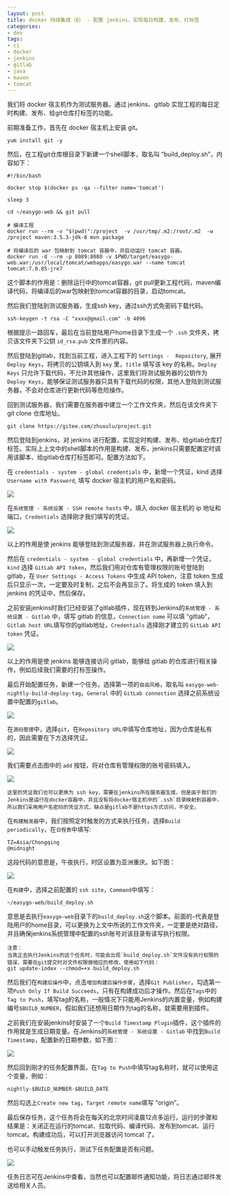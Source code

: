 ```yaml
---
layout: post
title: docker 持续集成（6） - 配置 jenkins，实现每日构建、发布、打标签
categories:
- dev
tags:
- ci
- docker
- jenkins
- gitlab
- java
- maven
- tomcat
---
```



我们将 docker 宿主机作为测试服务器。通过 jenkins、gitlab 实现工程的每日定时构建、发布、给git仓库打标签的功能。

前期准备工作，首先在 docker 宿主机上安装 git。

    yum install git -y

然后，在工程git仓库根目录下新建一个shell脚本，取名叫 “build_deploy.sh”，内容如下：

    #!/bin/bash

    docker stop $(docker ps -qa --filter name='tomcat')

    sleep 3

    cd ~/easygo-web && git pull

    # 编译工程
    docker run --rm -v "$(pwd)":/project  -v /usr/tmp/.m2:/root/.m2  -w /project maven:3.5.3-jdk-8 mvn package

    # 将编译后的 war 包映射到 tomcat 容器中，并启动运行 tomcat 容器。
    docker run -d --rm -p 8089:8080 -v $PWD/target/easygo-web.war:/usr/local/tomcat/webapps/easygo.war --name tomcat  tomcat:7.0.85-jre7

这个脚本的作用是：删除运行中的tomcat容器，git pull更新工程代码，maven编译代码，将编译后的war包映射到tomcat容器的目录，启动tomcat。

然后我们登陆到测试服务器，生成ssh key，通过ssh方式免密码下载代码。

    ssh-keygen -t rsa -C "xxxx@gmail.com" -b 4096

根据提示一路回车，最后在当前登陆用户home目录下生成一个 `.ssh` 文件夹，拷贝该文件夹下公钥 `id_rsa.pub` 文件里的内容。

然后登陆到gitlab，找到当前工程，进入工程下的 `Settings - 
Repository`, 展开 `Deploy Keys`，将拷贝的公钥填入到 `key` 里，`title` 填写该 key 的名称。`Deploy Keys` 只允许下载代码，不允许其他操作，这里我们将测试服务器的公钥作为 `Deploy Keys`，能够保证测试服务器只具有下载代码的权限，其他人登陆到测试服务器，不会对仓库进行更新代码等危险操作。

回到测试服务器，我们需要在服务器中建立一个工作文件夹，然后在该文件夹下 git clone 仓库地址。

    git clone https://gitee.com/zhuxulu/project.git

然后登陆到jenkins，对 jenkins 进行配置，实现定时构建、发布、给gitlab仓库打标签。实际上上文中的shell脚本的作用是构建、发布，jenkins只需要配置定时调用该脚本、给gitlab仓库打标签即可。配置方法如下。

在 `credentials - system - global credentials` 中，新增一个凭证，kind 选择 `Username with Password`, 填写 docker 宿主机的用户名和密码。

![](http://zhuxulu.github.com/assets/post-images/jenkins-credentials.png)

在`系统管理 - 系统设置 - SSH remote hosts` 中，填入 docker 宿主机的 ip 地址和端口，`Credentials` 选择刚才我们填写的凭证。

![](http://zhuxulu.github.com/assets/post-images/jenkins-ssh-remote-hosts.png)

以上的作用是使 jenkins 能够登陆到测试服务器，并在测试服务器上执行命令。

然后在 `credentials - system - global credentials` 中，再新增一个凭证，`kind` 选择 `GitLab API token`，然后我们用对仓库有管理权限的账号登陆到gitlab，在 `User Settings - Access Tokens` 中生成 API token，注意 token 生成后只显示一次，一定要及时复制，之后不会再显示了。将生成的 token 填入到 jenkins 的凭证中，然后保存。

之前安装jenkins时我们已经安装了gitlab插件，现在转到Jenkins的`系统管理 - 系统设置 - Gitlab` 中，填写 gitlab 的信息，`Connection name` 可以填 “gitlab”，`Gitlab host URL`填写你的gitlab地址，`Credentials` 选择刚才建立的 `GitLab API token` 凭证。

![](http://zhuxulu.github.com/assets/post-images/gitlab-connection.png)

以上的作用是使 jenkins 能够连接访问 gitlab，能够给 gitlab 的仓库进行相关操作，例如后续我们需要的打标签操作。

最后开始配置任务，新建一个任务，选择第一项的`自由风格`，取名叫 `easygo-web-nightly-build-deploy-tag`，`General` 中的 `GitLab connection` 选择之前系统设置中配置的`gitlab`。

![](http://zhuxulu.github.com/assets/post-images/jenkins-general.png)

在`源码管理`中，选择`git`，在`Repository URL`中填写仓库地址，因为仓库是私有的，因此需要在下方选择凭证。

![](http://zhuxulu.github.com/assets/post-images/jenkins-sourcemanage.png)

我们需要点击图中的 `add` 按钮，将对仓库有管理权限的账号密码填入。

![](http://zhuxulu.github.com/assets/post-images/jenkins-sourcemanage-credentials.png)

    这里的凭证我们也可以更换为 ssh key，需要在jenkins所在服务器生成，但是由于我们的Jenkins是运行在docker容器中，并且没有将docker宿主机中的`.ssh`目录映射到容器中，所以我们采用用户名密码的凭证方式，缺点是gitlab不是https方式访问，不安全。

在`构建触发器`中，我们按照定时触发的方式来执行任务，选择`Build periodically`，在`日程表`中填写:

    TZ=Asia/Chongqing
    @midnight

这段代码的意思是，午夜执行，时区设置为亚洲重庆。如下图：

![](http://zhuxulu.github.com/assets/post-images/jenkins-triger.png)


在`构建`中，选择之前配置的 `ssh site`，`Command`中填写：

    ~/easygo-web/build_deploy.sh
    
意思是去执行`easygo-web`目录下的`build_deploy.sh`这个脚本。前面的`~`代表是登陆用户的home目录，可以更换为上文中所说的工作文件夹，一定要是绝对路径，并且确保jenkins系统管理中配置的ssh账号对该目录有读写执行权限。

    注意：
    当真正去执行Jenkins的这个任务时，可能会出现`build_deploy.sh`文件没有执行权限的错误，需要在git提交时对文件权限做相应的修改，使用如下代码：
    git update-index --chmod=+x build_deploy.sh

然后我们在`构建后操作`中，点击`增加构建后操作步骤`，选择`Git Publisher`，勾选第一项`Push Only If Build Succeeds`，只有在构建成功后才操作。然后在`Tags`中的`Tag to Push`，填写tag的名称，一般情况下只能用Jenkins的内置变量，例如构建编号`$BUILD_NUMBER`，假如我们还想用日期作为tag的名称，就需要用到插件。

之前我们在安装jenkins时安装了一个`Build Timestamp Plugin`插件，这个插件的作用就是生成日期变量。在Jenkins的`系统管理 - 系统设置 - Gitlab` 中找到`Build Timestamp`，配置新的日期参数，如下图：

![](http://zhuxulu.github.com/assets/post-images/jenkins-build-timestamp.png)

然后回到刚才的任务配置界面，在`Tag to Push`中填写tag名称时，就可以使用这个变量，例如：

    nightly-$BUILD_NUMBER-$BUILD_DATE

然后勾选上`Create new tag`，`Target remote name`填写 “origin”。

最后保存任务，这个任务将会在每天的北京时间凌晨12点多运行，运行的步骤和结果是：关闭正在运行的tomcat、拉取代码、编译代码、发布到tomcat、运行tomcat。构建成功后，可以打开浏览器访问 tomcat 了。

也可以手动触发任务执行，测试下任务配置是否有问题。

![](http://zhuxulu.github.com/assets/post-images/jenkins-build-manual.png)

任务日志可在Jenkins中查看，当然也可以配置邮件通知功能，将日志通过邮件发送给相关人员。

